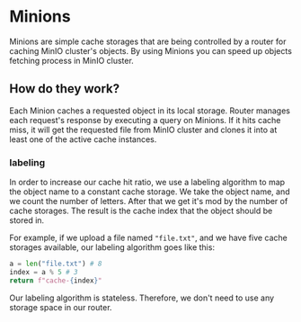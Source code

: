 # Minions

Minions are simple cache storages that are being controlled by a
router for caching MinIO cluster's objects. By using Minions you can
speed up objects fetching process in MinIO cluster.

## How do they work?

Each Minion caches  a requested object in its local storage. Router manages each request's response
by executing a query on Minions. If it hits cache miss, it will get the
requested file from MinIO cluster and clones it into at least one of the
active cache instances.

### labeling

In order to increase our cache hit ratio, we use a labeling algorithm to map the object
name to a constant cache storage. We take the object name, and we count the number of letters.
After that we get it's mod by the number of cache storages. The result is the cache index
that the object should be stored in.

For example, if we upload a file named ```"file.txt"```, and we have five cache storages available,
our labeling algorithm goes like this:

```python
a = len("file.txt") # 8
index = a % 5 # 3
return f"cache-{index}"
```

Our labeling algorithm is stateless. Therefore, we don't need to use any storage space
in our router.
